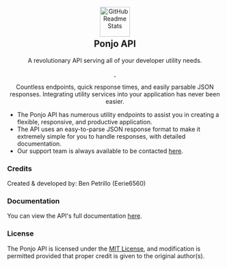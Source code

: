 <p align="center">
    <img width="70px" src="https://raw.githubusercontent.com/Eerie6560/Archives/main/images/icons/Crescent-Logo.png" align="center" alt="GitHub Readme Stats" style="margin-bottom: -25px"/>
</p>

<h2 align="center">Ponjo API</h2>

<p align="center">
    A revolutionary API serving all of your developer utility needs.
</p>

<p align="center">
    <a href="https://ponjo.club/discord">
      <img src="https://img.shields.io/badge/Discord-Join%20for%20support!-blue?style=for-the-badge&logo=discord&logoColor=white" alt=""/>
    </a>
    <a href="https://eerie.codes">
      <img src="https://img.shields.io/badge/Supports%20-Node.js%20v16.0+-gray.svg?colorA=61c265&colorB=4CAF50&style=for-the-badge&logo=node.js&logoColor=white" alt=""/>
    </a>
</p>

<p align="center">
    Countless endpoints, quick response times, and easily parsable JSON responses. Integrating utility services into your application has never been easier.
</p>

- The Ponjo API has numerous utility endpoints to assist you in creating a flexible, responsive, and productive application.
- The API uses an easy-to-parse JSON response format to make it extremely simple for you to handle responses, with detailed documentation.
- Our support team is always available to be contacted [here](https://ponjo.club/discord).

### Credits

Created & developed by: Ben Petrillo (Eerie6560)

### Documentation

You can view the API's full documentation [here](https://docs.ponjo.club).

### License

The Ponjo API is licensed under the [MIT License](https://www.mit.edu/~amini/LICENSE.md), and modification is permitted provided that proper credit is given to the original author(s).
